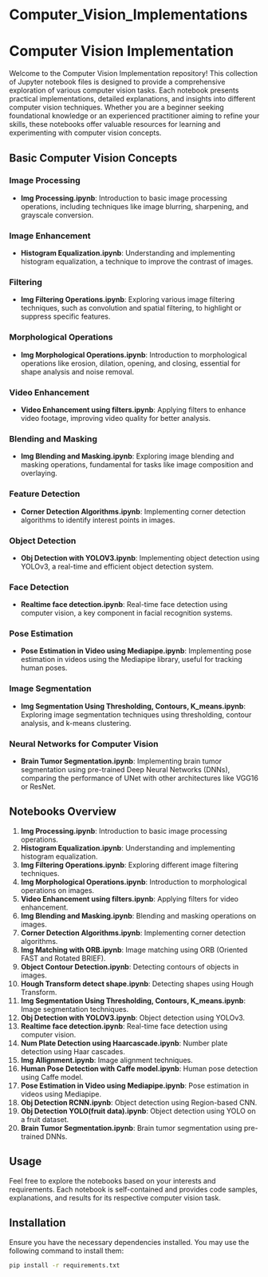# Computer_Vision_Implementations

# Computer Vision Implementation

Welcome to the Computer Vision Implementation repository! This collection of Jupyter notebook files is designed to provide a comprehensive exploration of various computer vision tasks. Each notebook presents practical implementations, detailed explanations, and insights into different computer vision techniques. Whether you are a beginner seeking foundational knowledge or an experienced practitioner aiming to refine your skills, these notebooks offer valuable resources for learning and experimenting with computer vision concepts.

## Basic Computer Vision Concepts

### Image Processing
- **Img Processing.ipynb**: Introduction to basic image processing operations, including techniques like image blurring, sharpening, and grayscale conversion.

### Image Enhancement
- **Histogram Equalization.ipynb**: Understanding and implementing histogram equalization, a technique to improve the contrast of images.

### Filtering
- **Img Filtering Operations.ipynb**: Exploring various image filtering techniques, such as convolution and spatial filtering, to highlight or suppress specific features.

### Morphological Operations
- **Img Morphological Operations.ipynb**: Introduction to morphological operations like erosion, dilation, opening, and closing, essential for shape analysis and noise removal.

### Video Enhancement
- **Video Enhancement using filters.ipynb**: Applying filters to enhance video footage, improving video quality for better analysis.

### Blending and Masking
- **Img Blending and Masking.ipynb**: Exploring image blending and masking operations, fundamental for tasks like image composition and overlaying.

### Feature Detection
- **Corner Detection Algorithms.ipynb**: Implementing corner detection algorithms to identify interest points in images.

### Object Detection
- **Obj Detection with YOLOV3.ipynb**: Implementing object detection using YOLOv3, a real-time and efficient object detection system.

### Face Detection
- **Realtime face detection.ipynb**: Real-time face detection using computer vision, a key component in facial recognition systems.

### Pose Estimation
- **Pose Estimation in Video using Mediapipe.ipynb**: Implementing pose estimation in videos using the Mediapipe library, useful for tracking human poses.

### Image Segmentation
- **Img Segmentation Using Thresholding, Contours, K_means.ipynb**: Exploring image segmentation techniques using thresholding, contour analysis, and k-means clustering.

### Neural Networks for Computer Vision
- **Brain Tumor Segmentation.ipynb**: Implementing brain tumor segmentation using pre-trained Deep Neural Networks (DNNs), comparing the performance of UNet with other architectures like VGG16 or ResNet.

## Notebooks Overview

1. **Img Processing.ipynb**: Introduction to basic image processing operations.
2. **Histogram Equalization.ipynb**: Understanding and implementing histogram equalization.
3. **Img Filtering Operations.ipynb**: Exploring different image filtering techniques.
4. **Img Morphological Operations.ipynb**: Introduction to morphological operations on images.
5. **Video Enhancement using filters.ipynb**: Applying filters for video enhancement.
6. **Img Blending and Masking.ipynb**: Blending and masking operations on images.
7. **Corner Detection Algorithms.ipynb**: Implementing corner detection algorithms.
8. **Img Matching with ORB.ipynb**: Image matching using ORB (Oriented FAST and Rotated BRIEF).
9. **Object Contour Detection.ipynb**: Detecting contours of objects in images.
10. **Hough Transform detect shape.ipynb**: Detecting shapes using Hough Transform.
11. **Img Segmentation Using Thresholding, Contours, K_means.ipynb**: Image segmentation techniques.
12. **Obj Detection with YOLOV3.ipynb**: Object detection using YOLOv3.
13. **Realtime face detection.ipynb**: Real-time face detection using computer vision.
14. **Num Plate Detection using Haarcascade.ipynb**: Number plate detection using Haar cascades.
15. **Img Allignment.ipynb**: Image alignment techniques.
16. **Human Pose Detection with Caffe model.ipynb**: Human pose detection using Caffe model.
17. **Pose Estimation in Video using Mediapipe.ipynb**: Pose estimation in videos using Mediapipe.
18. **Obj Detection RCNN.ipynb**: Object detection using Region-based CNN.
19. **Obj Detection YOLO(fruit data).ipynb**: Object detection using YOLO on a fruit dataset.
20. **Brain Tumor Segmentation.ipynb**: Brain tumor segmentation using pre-trained DNNs.

## Usage

Feel free to explore the notebooks based on your interests and requirements. Each notebook is self-contained and provides code samples, explanations, and results for its respective computer vision task.

## Installation

Ensure you have the necessary dependencies installed. You may use the following command to install them:

```bash
pip install -r requirements.txt

